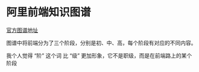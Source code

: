# 阿里前端知识图谱

[官方图谱地址](https://f2e.tech/)

图谱中将前端分为了三个阶段，分别是初、中、高，每个阶段有对应的不同内容。

我个人觉得 “阶” 这个词 比 “级” 更加形象，它不是职级，而是在前端路上的某个阶段

